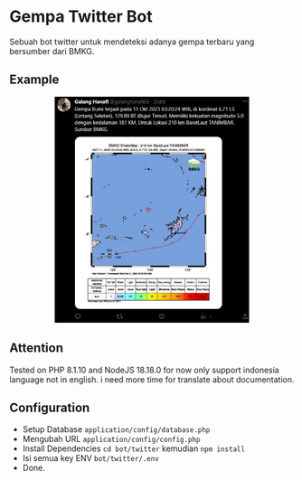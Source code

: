 # Gempa Twitter Bot

Sebuah bot twitter untuk mendeteksi adanya gempa terbaru yang bersumber dari BMKG.

## Example

<p align="center">
    <img src="https://raw.githubusercontent.com/galanghanaf/gempa-twitter-bot/main/assets/img/2.jpg" alt="twitter-bot" height="400">
</p>

## Attention

Tested on PHP 8.1.10 and NodeJS 18.18.0 for now only support indonesia language not in english. i need more time for translate about documentation.

## Configuration

- Setup Database `application/config/database.php`
- Mengubah URL `application/config/config.php`
- Install Dependencies `cd bot/twitter` kemudian `npm install`
- Isi semua key ENV `bot/twitter/.env`
- Done.
